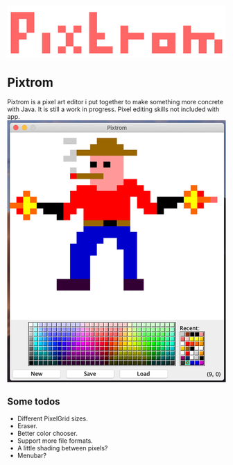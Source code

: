 ![Logo](logo.png)
# Pixtrom
Pixtrom is a pixel art editor i put together to make something more concrete with Java. It is still a work in progress. Pixel editing skills not included with app.
![app](app.png)

## Some todos
* Different PixelGrid sizes.
* Eraser.
* Better color chooser.
* Support more file formats.
* A little shading between pixels?
* Menubar?
